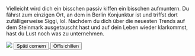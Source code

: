 Vielleicht wird dich ein bisschen passiv kiffen ein bisschen aufmuntern. Du fährst zum einzigen Ort, an dem in Berlin Konjunktur ist und triffst dort zufälligerweise Siggi, lol.
Nachdem du dich über die neuesten Trends auf dem Steinmark ausgetauscht hast und auf dein Leben wieder klarkommst, hast du Lust noch was zu unternehmen.

<img src="img/görli.jpg">
<a href="/behnam.github.io/späti">
<button>Späti cornern</button>
</a>
<a href="/behnam.github.io/öffis">
<button>Öffis chillen</button>
</a>